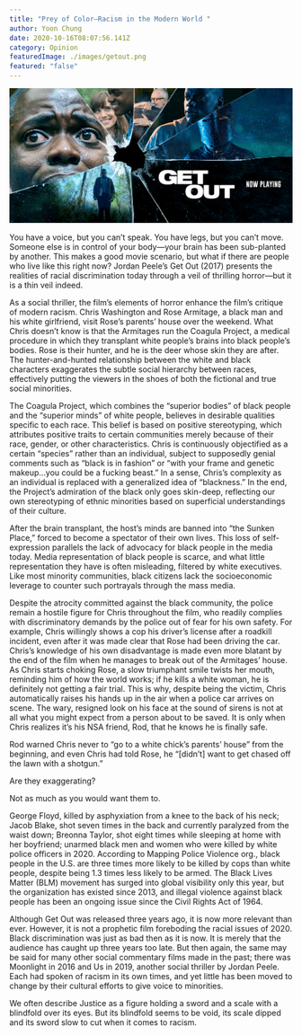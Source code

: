 ```yaml
---
title: "Prey of Color—Racism in the Modern World "
author: Yoon Chung
date: 2020-10-16T08:07:56.141Z
category: Opinion
featuredImage: ./images/getout.png
featured: "false"
---
```

![](images/getout.png)

You have a voice, but you can’t speak. You have legs, but you can’t move. Someone else is in control of your body—your brain has been sub-planted by another. This makes a good movie scenario, but what if there are people who live like this right now? Jordan Peele’s Get Out (2017) presents the realities of racial discrimination today through a veil of thrilling horror—but it is a thin veil indeed.

As a social thriller, the film’s elements of horror enhance the film’s critique of modern racism. Chris Washington and Rose Armitage, a black man and his white girlfriend, visit Rose’s parents’ house over the weekend. What Chris doesn’t know is that the Armitages run the Coagula Project, a medical procedure in which they transplant white people’s brains into black people’s bodies. Rose is their hunter, and he is the deer whose skin they are after. The hunter-and-hunted relationship between the white and black characters exaggerates the subtle social hierarchy between races, effectively putting the viewers in the shoes of both the fictional and true social minorities.

The Coagula Project, which combines the “superior bodies” of black people and the “superior minds” of white people, believes in desirable qualities specific to each race. This belief is based on positive stereotyping, which attributes positive traits to certain communities merely because of their race, gender, or other characteristics. Chris is continuously objectified as a certain “species” rather than an individual, subject to supposedly genial comments such as “black is in fashion” or “with your frame and genetic makeup…you could be a fucking beast.” In a sense, Chris’s complexity as an individual is replaced with a generalized idea of “blackness.” In the end, the Project’s admiration of the black only goes skin-deep, reflecting our own stereotyping of ethnic minorities based on superficial understandings of their culture.

After the brain transplant, the host’s minds are banned into “the Sunken Place,” forced to become a spectator of their own lives. This loss of self-expression parallels the lack of advocacy for black people in the media today. Media representation of black people is scarce, and what little representation they have is often misleading, filtered by white executives. Like most minority communities, black citizens lack the socioeconomic leverage to counter such portrayals through the mass media.

Despite the atrocity committed against the black community, the police remain a hostile figure for Chris throughout the film, who readily complies with discriminatory demands by the police out of fear for his own safety. For example, Chris willingly shows a cop his driver’s license after a roadkill incident, even after it was made clear that Rose had been driving the car. Chris’s knowledge of his own disadvantage is made even more blatant by the end of the film when he manages to break out of the Armitages’ house. As Chris starts choking Rose, a slow triumphant smile twists her mouth, reminding him of how the world works; if he kills a white woman, he is definitely not getting a fair trial. This is why, despite being the victim, Chris automatically raises his hands up in the air when a police car arrives on scene. The wary, resigned look on his face at the sound of sirens is not at all what you might expect from a person about to be saved. It is only when Chris realizes it’s his NSA friend, Rod, that he knows he is finally safe.

Rod warned Chris never to “go to a white chick’s parents’ house” from the beginning, and even Chris had told Rose, he “\[didn’t] want to get chased off the lawn with a shotgun.”

Are they exaggerating?

Not as much as you would want them to.

George Floyd, killed by asphyxiation from a knee to the back of his neck; Jacob Blake, shot seven times in the back and currently paralyzed from the waist down; Breonna Taylor, shot eight times while sleeping at home with her boyfriend; unarmed black men and women who were killed by white police officers in 2020. According to Mapping Police Violence org., black people in the U.S. are three times more likely to be killed by cops than white people, despite being 1.3 times less likely to be armed. The Black Lives Matter (BLM) movement has surged into global visibility only this year, but the organization has existed since 2013, and illegal violence against black people has been an ongoing issue since the Civil Rights Act of 1964.

Although Get Out was released three years ago, it is now more relevant than ever. However, it is not a prophetic film foreboding the racial issues of 2020. Black discrimination was just as bad then as it is now. It is merely that the audience has caught up three years too late. But then again, the same may be said for many other social commentary films made in the past; there was Moonlight in 2016 and Us in 2019, another social thriller by Jordan Peele. Each had spoken of racism in its own times, and yet little has been moved to change by their cultural efforts to give voice to minorities.

We often describe Justice as a figure holding a sword and a scale with a blindfold over its eyes. But its blindfold seems to be void, its scale dipped and its sword slow to cut when it comes to racism.